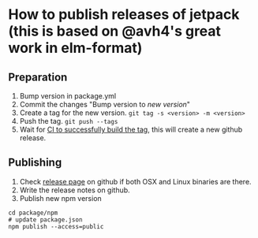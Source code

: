# How to publish releases of jetpack (this is based on @avh4's great work in elm-format)


## Preparation

1. Bump version in package.yml
1. Commit the changes "Bump version to *new version*"
1. Create a tag for the new version. `git tag -s <version> -m <version>`
1. Push the tag. `git push --tags`
1. Wait for [CI to successfully build the tag](https://travis-ci.org/NoRedInk/jetpack/builds), this will create a new github release.


## Publishing

1. Check [release page](https://github.com/NoRedInk/jetpack/releases) on github if both OSX and Linux binaries are there.
1. Write the release notes on github.
1. Publish new npm version
```
cd package/npm
# update package.json
npm publish --access=public
```

